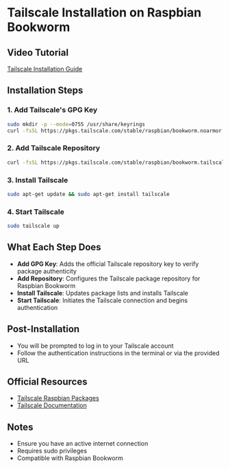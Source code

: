 # Tailscale Installation on Raspbian Bookworm

## Video Tutorial
[Tailscale Installation Guide](https://www.youtube.com/watch?v=YTjYXii4WzI)

## Installation Steps

### 1. Add Tailscale's GPG Key
```bash
sudo mkdir -p --mode=0755 /usr/share/keyrings
curl -fsSL https://pkgs.tailscale.com/stable/raspbian/bookworm.noarmor.gpg | sudo tee /usr/share/keyrings/tailscale-archive-keyring.gpg >/dev/null
```

### 2. Add Tailscale Repository
```bash
curl -fsSL https://pkgs.tailscale.com/stable/raspbian/bookworm.tailscale-keyring.list | sudo tee /etc/apt/sources.list.d/tailscale.list
```

### 3. Install Tailscale
```bash
sudo apt-get update && sudo apt-get install tailscale
```

### 4. Start Tailscale
```bash
sudo tailscale up
```

## What Each Step Does

- **Add GPG Key**: Adds the official Tailscale repository key to verify package authenticity
- **Add Repository**: Configures the Tailscale package repository for Raspbian Bookworm
- **Install Tailscale**: Updates package lists and installs Tailscale
- **Start Tailscale**: Initiates the Tailscale connection and begins authentication

## Post-Installation

- You will be prompted to log in to your Tailscale account
- Follow the authentication instructions in the terminal or via the provided URL

## Official Resources

- [Tailscale Raspbian Packages](https://pkgs.tailscale.com/stable/#raspbian-bookworm)
- [Tailscale Documentation](https://tailscale.com/kb/installation)

## Notes

- Ensure you have an active internet connection
- Requires sudo privileges
- Compatible with Raspbian Bookworm